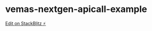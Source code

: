 # vemas-nextgen-apicall-example

[Edit on StackBlitz ⚡️](https://stackblitz.com/edit/vemas-nextgen-apicall-example)
